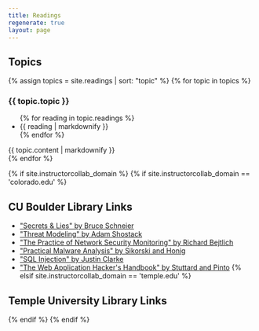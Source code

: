 ```yaml
---
title: Readings
regenerate: true
layout: page
---
```


<h2>Topics</h2>
{% assign topics = site.readings | sort: "topic" %}
{% for topic in topics %}
<div>
<h3>{{ topic.topic }}</h3>
<ul>
{% for reading in topic.readings %}
    <li> {{ reading | markdownify }} </li>
{% endfor %}
</ul>
{{ topic.content | markdownify }}
</div>
{% endfor %}

{% if site.instructorcollab_domain %}
{% if site.instructorcollab_domain == 'colorado.edu' %}
## CU Boulder Library Links
* ["Secrets & Lies" by Bruce Schneier](http://ucblibraries.summon.serialssolutions.com/#!/search?bookMark=ePnHCXMw42JgAfZbU5lBl_IAKxtg8x50_hgXsJ4xBTUVDI05oLFtZGwCOg_NgpNBIBjUQiopVgD2nRWALa9ibgYNN9cQZw_d0mR4pzHe2MwAdLpDPHT4BHSsiDnouluilQIAZj8pTQ)
* ["Threat Modeling" by Adam Shostack](http://ucblibraries.summon.serialssolutions.com/#!/search?bookMark=ePnHCXMw42JgAfZbUxkhpykBm6_AGsjMElhIcoE5oAYJaJjfCNT0ALYWwNeiWICb2aYWBhzw0RFDM0tTIzNOBv6QDFDjSQF8LwywMOdhYCkpKgWWnBpuriHOHrqlyfBuZbyxmQHo_Id4FCOMuRnUIEqLszNzcoqBhVs8qP1abGRSYR6flF0MvnIXNBfNzaAJUZhYnA0sYICFT0lxfFkOeNKyOB7FN0C1ilBDE9OAlsejqjEEHzPIzaCMRY0hhip1iCpYTRAPthC6NDPe1cnZ0MwI2KdCMg8YDEWJuSmZ6eBrRQogp1LEm4Kn3BCqILOucGl09xMdfgAzQoLM)
* ["The Practice of Network Security Monitoring" by Richard Bejtlich](http://ucblibraries.summon.serialssolutions.com/#!/search?bookMark=ePnHCXMw42JgAfZbUxkhpymZApsHwAYxaGc5Et8A1ATmMgJNmgHTg5kZB2xQBFjfg4604mQArTdQgO0TUshPU8iDLIpWKIbe6qaQC07yoLEvbgYNN9cQZw_d0mR4FzPe2MwAdBZEPIq5xtwMahClxdmZOTnFwIIuHtSWLTYyqTCPT8ouBt-yZ2wCOkNQBaIQVj7Hg-cuoQsm4w1NzY0swEeHykGUQSZ54wsgJ0TEG4IqXmBTCahACauCkooSZEXKMEWIjU8Is-B2Ee1NAGX0cjY)
* ["Practical Malware Analysis" by Sikorski and Honig](http://ucblibraries.summon.serialssolutions.com/#!/search?bookMark=ePnHCXMw42JgAfZbUxkhpymZApsHwDoKdCY2F4RjBL4AicsItGkTfGAXaADOGHTQk5GZEQdsdAR0I4SlsSEngxTk2B6gexVyE3PKE4tSFRKhp3XwMLCUFJUCC1ENN9cQZw_d0mR4DzPe2MwAdBREPIppxtwMahClxdmZOTnFwHIuHtSULTYyqTCPT8ouBp-dCCysgQrVIQphxXM8eOoSul4y3tXJ2dDQ2Bx0eBUJtgMAGRdNlg)
* ["SQL Injection" by Justin Clarke](http://ucblibraries.summon.serialssolutions.com/#!/search?bookMark=ePnHCXMw42JgAfZbQRuBDUFtVUtLYBJihhytBOGbgXtEgY7mZnqWeo7gW1EtQKdGAduuxhyw0RED0JkthhacDIrBgT4KmXlZ4HVJeQqJoAvvs4sVgL1shZTUNGBPD1iIqri5hjh76JYmw3uY8dCxj_gkC2AFa2FsCLq9QBOiLLE4G1h8AIuWkuL4shzwlGRxPMJ55sagE0GVIWphpXM8WBl0uWS8JTDdWlggVAHrmKLE3JTMdPA1HwWQUyLigf0IE_DpokoQVZB5YLh0SUVJPOiOXQtTE5Dj5LAqQlIANwWxNwphFZqDIBOuCGk0zxEVXgAYH4Xm)
* ["The Web Application Hacker's Handbook" by Stuttard and Pinto](http://ucblibraries.summon.serialssolutions.com/#!/search?bookMark=ePnHCXMw42JgAfZbQRuBDUF7Gs1NjUzMmSFHK4FPG4McV84FqncsjU2A9SMHbEQE1BQ2N7fgZFAFhpACsBBRQJrDVchIBC0zUC9WAA0ogxqg3Awabq4hzh66pcnwnmW8sZkB6AiIeBQTjbkZVCBKYaVtPHgmErr8Md7EwBiYcEH7dpQhyoCVRlFibkpmOvjejgLIsQ_xQEUWRqBrEOQgqiATu3BpoPfMgc0lkG1KWBWUVJQQqQh0ZouZsRFuqxAK4KYgtkzBlYEqewMLhLewKkJ4nujgBADKlY-Z)
{% elsif site.instructorcollab_domain == 'temple.edu' %}
## Temple University Library Links
{% endif %}
{% endif %}
